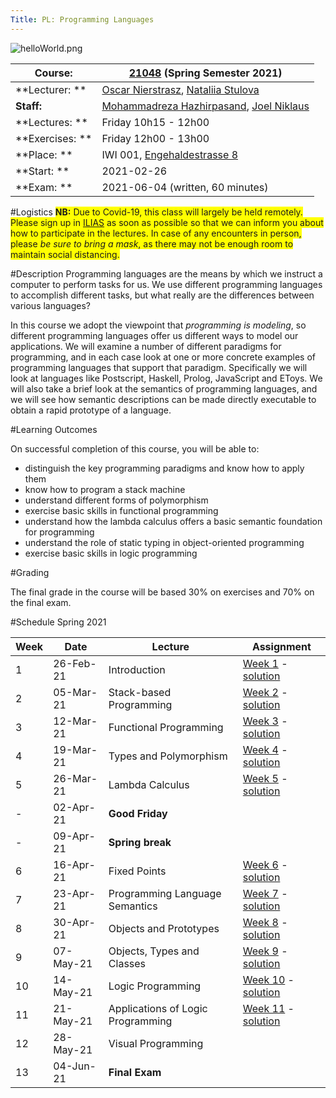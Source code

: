 ```yaml
---
Title: PL: Programming Languages
---
```


![helloWorld.png](%assets_url%/files/9d/5akymvewfyzh52u2n8g8hdizjrllfl/helloWorld.png)

|**Course:**|[21048](https://mcs.unibnf.ch/courses/programming-languages/) (Spring Semester 2021)
|---|---
|**Lecturer: **|[Oscar Nierstrasz](%base_url%/staff/oscar), [Nataliia Stulova](%base_url%/staff/Nataliia-Stulova)
|**Staff:**| [Mohammadreza Hazhirpasand](%base_url%/staff/MohammadrezaHazhirpasand), [Joel Niklaus](https://www.digitale-nachhaltigkeit.unibe.ch/about_us/persons/niklaus_joel/index_eng.html)
|**Lectures: **|Friday 10h15 - 12h00
|**Exercises: **|Friday 12h00 - 13h00
| **Place: **|IWI 001, [Engehaldestrasse 8](http://www.iam.unibe.ch/institut/lageplan)
|**Start: **| 2021-02-26
|**Exam: **| 2021-06-04 (written, 60 minutes)

#Logistics
<span style="background-color: #FFFF00">**NB:** Due to Covid-19, this class will largely be held remotely.
Please sign up in [ILIAS](https://ilias.unibe.ch/goto_ilias3_unibe_crs_1841383.html) as soon as possible so that we can inform you about how to participate in the lectures.
In case of any encounters in person, please *be sure to bring a mask*, as there may not be enough room to maintain social distancing.</span>

#Description
Programming languages are the means by which we instruct a computer to perform tasks for us. We use different programming languages to accomplish different tasks, but what really are the differences between various languages?

In this course we adopt the viewpoint that *programming is modeling*, so different programming languages offer us different ways to model our applications. We will examine a number of different paradigms for programming, and in each case look at one or more concrete examples of programming languages that support that paradigm. Specifically we will look at languages like Postscript, Haskell, Prolog, JavaScript and EToys. We will also take a brief look at the semantics of programming languages, and we will see how semantic descriptions can be made directly executable to obtain a rapid prototype of a language.

#Learning Outcomes

On successful completion of this course, you will be able to:


-  distinguish the key programming paradigms and know how to apply them
-  know how to program a stack machine
-  understand different forms of polymorphism
-  exercise basic skills in functional programming
-  understand how the lambda calculus offers a basic semantic foundation for programming
-  understand the role of static typing in object-oriented programming
-  exercise basic skills in logic programming

#Grading

The final grade in the course will be based 30% on exercises and 70% on the final exam. 

#Schedule Spring 2021

|	**Week**	|	**Date**	|	**Lecture**	|	**Assignment**
|---|---|---|---
|	1	|	26-Feb-21	|	Introduction	|	[Week 1](%assets_url%/download/lectures/pl-exercise21/Assignment01.pdf) - [solution](%assets_url%/download/lectures/pl-exercise21/Assignment01-solution.pdf)
|	2	|	05-Mar-21	|	Stack-based Programming	|	[Week 2](%assets_url%/download/lectures/pl-exercise21/Assignment02.pdf) - [solution](%assets_url%/download/lectures/pl-exercise21/Assignment02-solution.pdf)
|	3	|	12-Mar-21	|	Functional Programming	| [Week 3](%assets_url%/download/lectures/pl-exercise21/Assignment03.pdf) - [solution](%assets_url%/download/lectures/pl-exercise21/Assignment03-solution.pdf)
|	4	|	19-Mar-21	|	Types and Polymorphism	|	[Week 4](%assets_url%/download/lectures/pl-exercise21/Assignment04.pdf) - [solution](%assets_url%/download/lectures/pl-exercise21/Assignment04-solution.pdf)
|	5	|	26-Mar-21	|	Lambda Calculus	| [Week 5](%assets_url%/download/lectures/pl-exercise21/Assignment05.pdf) - [solution](%assets_url%/download/lectures/pl-exercise21/Assignment05-solution.pdf)
|	-	|	02-Apr-21	|	**Good Friday**
|	-	|	09-Apr-21	|	**Spring break**
|	6	|	16-Apr-21	|	Fixed Points	| [Week 6](%assets_url%/download/lectures/pl-exercise21/Assignment06.pdf) - [solution](%assets_url%/download/lectures/pl-exercise21/Assignment06-solution.pdf)
|	7	|	23-Apr-21	|	Programming Language Semantics	|	[Week 7](%assets_url%/download/lectures/pl-exercise21/Assignment07.pdf) - [solution](%assets_url%/download/lectures/pl-exercise21/Assignment07-solution.pdf)
|	8	|	30-Apr-21	|	Objects and Prototypes	| [Week 8](%assets_url%/download/lectures/pl-exercise21/Assignment08.pdf) - [solution](%assets_url%/download/lectures/pl-exercise21/Assignment08-solution.pdf)
|	9	|	07-May-21	|	Objects, Types and Classes	| [Week 9](%assets_url%/download/lectures/pl-exercise21/Assignment09.pdf) - [solution](%assets_url%/download/lectures/pl-exercise21/Assignment09-solution.pdf)
|	10	|	14-May-21	|	Logic Programming	| [Week 10](%assets_url%/download/lectures/pl-exercise21/Assignment10.pdf) - [solution](%assets_url%/download/lectures/pl-exercise21/Assignment10-solution.pdf)
|	11	|	21-May-21	|	Applications of Logic Programming	|[Week 11](%assets_url%/download/lectures/pl-exercise21/Assignment11.pdf?id=1) - [solution](%assets_url%/download/lectures/pl-exercise21/Assignment11-solution.pdf)
|	12	|	28-May-21	|	Visual Programming
|	13	|	04-Jun-21	|	**Final Exam**
